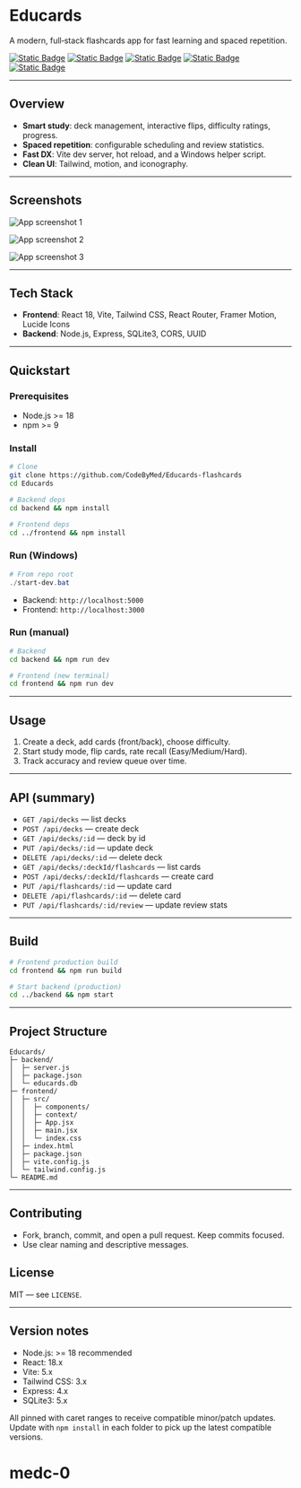 # Educards

A modern, full‑stack flashcards app for fast learning and spaced repetition.

[![Static Badge](https://img.shields.io/badge/Frontend-React%2018-0A7EA4?logo=react&logoColor=white)](https://react.dev)
[![Static Badge](https://img.shields.io/badge/Build-Vite%205-646CFF?logo=vite&logoColor=white)](https://vitejs.dev)
[![Static Badge](https://img.shields.io/badge/Styles-Tailwind%20CSS%203-06B6D4?logo=tailwindcss&logoColor=white)](https://tailwindcss.com)
[![Static Badge](https://img.shields.io/badge/Backend-Express-000000?logo=express&logoColor=white)](https://expressjs.com)
[![Static Badge](https://img.shields.io/badge/Database-SQLite3-044A64?logo=sqlite&logoColor=white)](https://www.sqlite.org)

---

## Overview

- **Smart study**: deck management, interactive flips, difficulty ratings, progress.
- **Spaced repetition**: configurable scheduling and review statistics.
- **Fast DX**: Vite dev server, hot reload, and a Windows helper script.
- **Clean UI**: Tailwind, motion, and iconography.

---

## Screenshots

![App screenshot 1](frontend/public/screenshots/home.png)

![App screenshot 2](frontend/public/screenshots/studying-2.png)

![App screenshot 3](frontend/public/screenshots/Cards-3.png)

---

## Tech Stack

- **Frontend**: React 18, Vite, Tailwind CSS, React Router, Framer Motion, Lucide Icons
- **Backend**: Node.js, Express, SQLite3, CORS, UUID

---

## Quickstart

### Prerequisites
- Node.js >= 18
- npm >= 9

### Install
```bash
# Clone
git clone https://github.com/CodeByMed/Educards-flashcards
cd Educards

# Backend deps
cd backend && npm install

# Frontend deps
cd ../frontend && npm install
```

### Run (Windows)
```powershell
# From repo root
./start-dev.bat
```
- Backend: `http://localhost:5000`
- Frontend: `http://localhost:3000`

### Run (manual)
```bash
# Backend
cd backend && npm run dev

# Frontend (new terminal)
cd frontend && npm run dev
```

---

## Usage

1) Create a deck, add cards (front/back), choose difficulty.
2) Start study mode, flip cards, rate recall (Easy/Medium/Hard).
3) Track accuracy and review queue over time.

---

## API (summary)

- `GET /api/decks` — list decks
- `POST /api/decks` — create deck
- `GET /api/decks/:id` — deck by id
- `PUT /api/decks/:id` — update deck
- `DELETE /api/decks/:id` — delete deck
- `GET /api/decks/:deckId/flashcards` — list cards
- `POST /api/decks/:deckId/flashcards` — create card
- `PUT /api/flashcards/:id` — update card
- `DELETE /api/flashcards/:id` — delete card
- `PUT /api/flashcards/:id/review` — update review stats

---

## Build
```bash
# Frontend production build
cd frontend && npm run build

# Start backend (production)
cd ../backend && npm start
```

---

## Project Structure
```text
Educards/
├─ backend/
│  ├─ server.js
│  ├─ package.json
│  └─ educards.db
├─ frontend/
│  ├─ src/
│  │  ├─ components/
│  │  ├─ context/
│  │  ├─ App.jsx
│  │  ├─ main.jsx
│  │  └─ index.css
│  ├─ index.html
│  ├─ package.json
│  ├─ vite.config.js
│  └─ tailwind.config.js
└─ README.md
```

---

## Contributing

- Fork, branch, commit, and open a pull request. Keep commits focused.
- Use clear naming and descriptive messages.

## License

MIT — see `LICENSE`.

---

## Version notes

- Node.js: >= 18 recommended
- React: 18.x
- Vite: 5.x
- Tailwind CSS: 3.x
- Express: 4.x
- SQLite3: 5.x

All pinned with caret ranges to receive compatible minor/patch updates. Update with `npm install` in each folder to pick up the latest compatible versions.

# medc-0